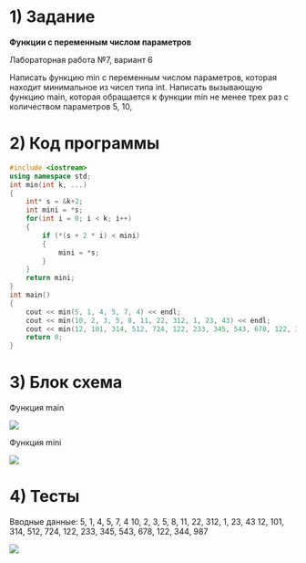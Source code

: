 # 1) Задание
**Функции с переменным числом параметров** 

Лабораторная работа №7, вариант 6

Написать функцию min с переменным числом параметров,
которая находит минимальное из чисел типа int. Написать
вызывающую функцию main, которая обращается к функции
min не менее трех раз с количеством параметров 5, 10,

# 2) Код программы

```cpp
#include <iostream>
using namespace std;
int min(int k, ...)
{
	int* s = &k+2;
	int mini = *s;
	for(int i = 0; i < k; i++)
	{
		if (*(s + 2 * i) < mini)
		{
			mini = *s;
		}
	}
	return mini;
}
int main()
{
	cout << min(5, 1, 4, 5, 7, 4) << endl;
	cout << min(10, 2, 3, 5, 8, 11, 22, 312, 1, 23, 43) << endl;
	cout << min(12, 101, 314, 512, 724, 122, 233, 345, 543, 678, 122, 344, 987) << endl;
	return 0;
}
```

# 3) Блок схема
Функция main

<image src ="lab7.2_main.deawio.png">

Функция mini

<image src ="lab7.2_mini.deawio.png">

# 4) Тесты

Вводные данные:
5, 1, 4, 5, 7, 4
10, 2, 3, 5, 8, 11, 22, 312, 1, 23, 43
12, 101, 314, 512, 724, 122, 233, 345, 543, 678, 122, 344, 987


<image src ="lab7.2_test1.png">


